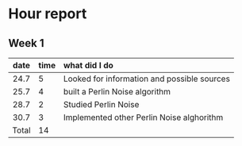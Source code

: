 # Hour report  

## Week 1  
| date | time | what did I do|
| :----:|:-----| :-----|
|24.7 | 5 | Looked for information and possible sources|
|25.7 | 4 | built a Perlin Noise algorithm|
|28.7| 2| Studied Perlin Noise|
|30.7|3| Implemented other Perlin Noise alghorithm|
|Total|14|
